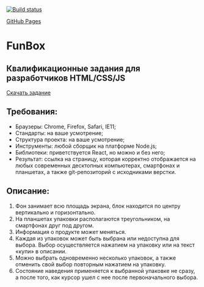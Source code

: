 [![Build status](https://ci.appveyor.com/api/projects/status/w0baj2x9oxxjeb5c/branch/main?svg=true)](https://ci.appveyor.com/project/kvrdv/funbox-test/branch/main)

[GitHub Pages](https://kvrdv.github.io/funbox-test-host/)

# FunBox

## Квалификационные задания для разработчиков HTML/CSS/JS

[Скачать задание](https://dl.funbox.ru/qt-html-css-js.zip)

## Требования:

- Браузеры: Chrome, Firefox, Safari, IE11;
- Стандарты: на ваше усмотрение;
- Структура проекта: на ваше усмотрение;
- Инструменты: любой сборщик на платформе Node.js;
- Библиотеки: приветствуется React, но можно и без него;
- Результат: ссылка на страницу, которая корректно отображается на любых современных десктопных компьютерах, смартфонах и планшетах, а также git-репозиторий с исходниками верстки.

## Описание:

1. Фон занимает всю площадь экрана, блок находится по центру вертикально и горизонтально.
2. На планшетах упаковки располагаются треугольником, на смартфонах друг под другом.
3. Информация о продукте может меняться.
4. Каждая из упаковок может быть выбрана или недоступна для выбора. Выбор осуществляется нажатием на упаковку или на текст «купи» в описании.
5. Можно выбрать одновременно несколько упаковок, а также отменить свой выбор повторным нажатием на упаковку.
6. Состояние наведения применяется к выбранной упаковке не сразу, а после того, как курсор ушел с нее после первоначального выбора.
